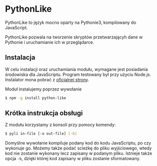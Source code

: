 # PythonLike

PythonLike to język mocno oparty na Pythonie3, kompilowany do JavaScript.

PythonLike pozwala na tworzenie skryptów przetwarzającyh dane w Pythonie i uruchamianie ich w przeglądarce.

## Instalacja

W celu instalacji oraz uruchamiania modułu, wymagane jest posiadania środowiska dla JavaScriptu. Program testowany był przy użyciu Node.js.
Instalator mona pobrać z [oficjalnej strony](https://nodejs.org/en/).

Moduł instalujemy poprzez wywołanie
```bash
$ npm -g install python-like
```

## Krótka instrukcja obsługi

Z modułu korzystamy z konsoli przy pomocy komendy:
```bash
$ pyli in-file [-o out-file] [-b]
```

Domyślne wywołanie kompiluje podany kod do kodu JavaScriptu, po czy wykonuje go.
Możemy także podać scieżkę do pliku wyjściowego, wtedy kod nie zostanie wykonany lecz zapisany w podanym pliku.
Istnieje także opcja `-b`, dzięki której kod zapisany w pliku zostanie sformatowany.
